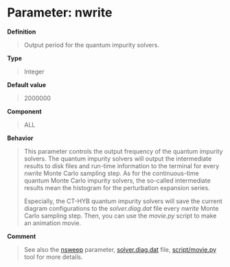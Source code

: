 # Parameter: nwrite

**Definition**

> Output period for the quantum impurity solvers.

**Type**

> Integer

**Default value**

> 2000000

**Component**

> ALL

**Behavior**

> This parameter controls the output frequency of the quantum impurity solvers. The quantum impurity solvers will output the intermediate results to disk files and run-time information to the terminal for every *nwrite* Monte Carlo sampling step. As for the continuous-time quantum Monte Carlo impurity solvers, the so-called intermediate results mean the histogram for the perturbation expansion series.
>
> Especially, the CT-HYB quantum impurity solvers will save the current diagram configurations to the *solver.diag.dat* file every *nwrite* Monte Carlo sampling step. Then, you can use the *movie.py* script to make an animation movie.

**Comment**

> See also the [nsweep](p_nsweep.md) parameter, [solver.diag.dat](out_diag.md) file, [script/movie.py](../ch06/movie.md) tool for more details.
